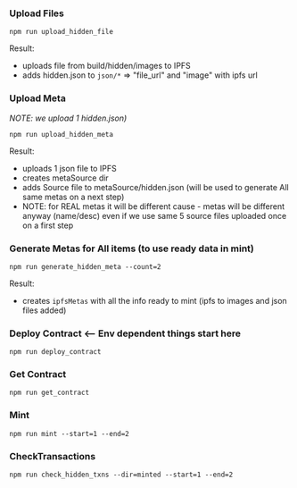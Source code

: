 ### Upload Files

`npm run upload_hidden_file`

Result:
- uploads file from build/hidden/images to IPFS
- adds hidden.json to `json/*` => "file_url" and "image" with ipfs url


### Upload Meta

_NOTE: we upload 1 hidden.json)_

`npm run upload_hidden_meta`

Result:
- uploads 1 json file to IPFS
- creates metaSource dir
- adds Source file to metaSource/hidden.json (will be used to generate All same metas on a next step)
- NOTE: for REAL metas it will be different cause - metas will be different anyway (name/desc) even if we use same 5 source files uploaded once on a first step  

### Generate Metas for All items (to use ready data in mint)

`npm run generate_hidden_meta --count=2`

Result:
- creates `ipfsMetas` with all the info ready to mint (ipfs to images and json files added)

### Deploy Contract <-- Env dependent things start here

`npm run deploy_contract`

### Get Contract

`npm run get_contract`

### Mint

`npm run mint --start=1 --end=2`

### CheckTransactions

`npm run check_hidden_txns --dir=minted --start=1 --end=2`
